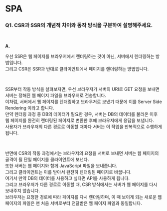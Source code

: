 # SPA

### Q1. CSR과 SSR의 개념적 차이와 동작 방식을 구분하여 설명해주세요.

<br>

**A.**

우선 SSR은 웹 페이지를 브라우저에서 렌더링하는 것이 아닌, 서버에서 렌더링하는 방법입니다.  
그리고 CSR은 SSR과 반대로 클라이언트에서 페이지를 렌더링하는 방법입니다.

<br>

SSR부터 작동 방식을 살펴보자면, 우선 브라우저가 서버의 URI로 GET 요청을 보내면 서버는 정해진 웹 페이지 파일을 브라우저로 전송합니다.  
이처럼, 서버에서 웹 페이지를 렌더링하고 브라우저로 보냈기 때문에 이를 Server Side Rendering 이라고 합니다.  
만약 렌더링 과정 중 DB의 데이터가 필요한 경우, 서버는 DB의 데이터를 불러온 이후 웹 페이지를 완전히 렌더링된 페이지로 변환한 후에 브라우저에게 응답을 보냅니다.  
사용자가 브라우저의 다른 경로로 이동할 때마다 서버는 이 작업을 반복적으로 수행하게 됩니다.

<br>

반면에 CSR의 작동 과정에서는 브라우저의 요청을 서버로 보내면 서버는 웹 페이지의 골격이 될 단일 페이지를 클라이언트에 보낸다.  
또한 서버는 웹 페이지와 함께 JavaScript 파일을 보내줍니다.  
그리고 클라이언트는 이를 받아서 완전히 렌더링된 페이지로 바꿉니다.  
여기서 만약 DB의 데이터를 사용하고 싶다면 API를 사용하게 됩니다.  
그리고 브라우저가 다른 경로로 이동할 때, CSR 방식에서는 서버가 웹 페이지를 다시 보내주지 않습니다.  
브라우저는 요청한 경로에 따라 페이지를 다시 렌더링하며, 이 때 보이게 되는 새로운 웹 페이지의 파일은 맨 처음 서버로부터 전달받은 웹 페이지 파일과 동일합니다.
